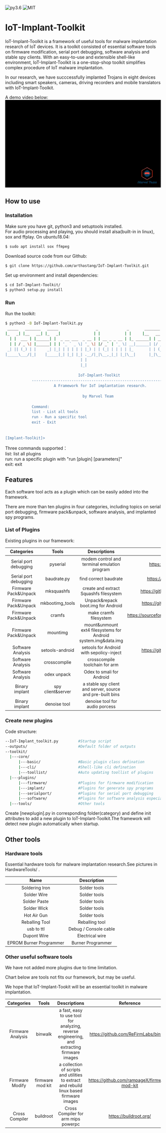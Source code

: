 ![py3.6](https://img.shields.io/badge/python-3.6-blue.svg)
![MIT](https://img.shields.io/github/license/mashape/apistatus.svg)


# IoT-Implant-Toolkit
IoT-Implant-Toolkit is a framework of useful tools for malware implantation research of IoT devices. It is a toolkit consisted of essential software tools on firmware modification, serial port debugging, software analysis and stable spy clients. With an easy-to-use and extensible shell-like environment, IoT-Implant-Toolkit is a one-stop-shop toolkit simplifies complex procedure of IoT malware implantation. 

In our research, we have succcessfully implanted Trojans in eight devices including smart speakers, cameras, driving recorders and mobile translators with IoT-Implant-Toolkit.   
  
A demo video below:   
![ImplantDemo.gif](resources/ImplantDemo.gif)

## How to use

### Installation

Make sure you have git, python3 and setuptools installed.  
For audio processing and playing, you should install alsa(built-in in linux), sox and ffplay. On ubuntu18.04:

```bash
$ sudo apt install sox ffmpeg 
```

Download source code from our Github:
```bash
$ git clone https://github.com/arthastang/IoT-Implant-Toolkit.git

```
Set up environment and install dependencies:
```bash
$ cd IoT-Implant-Toolkit/
$ python3 setup.py install

```

### Run

Run the toolkit:
```bash
$ python3 -B IoT-Implant-Toolkit.py
 _____   _______   _____                 _             _       _______          _ _    _ _   
|_   _| |__   __| |_   _|               | |           | |     |__   __|        | | |  (_) |  
  | |  ___ | |______| |  _ __ ___  _ __ | | __ _ _ __ | |_ ______| | ___   ___ | | | ___| |_ 
  | | / _ \| |______| | | '_ ` _ \| '_ \| |/ _` | '_ \| __|______| |/ _ \ / _ \| | |/ / | __|
 _| || (_) | |     _| |_| | | | | | |_) | | (_| | | | | |_       | | (_) | (_) | |   <| | |_ 
|_____\___/|_|    |_____|_| |_| |_| .__/|_|\__,_|_| |_|\__|      |_|\___/ \___/|_|_|\_\_|\__|
                                  | |                                                        
                                  |_|                                                        
            
                                 IoT-Implant-Toolkit
            -------------------------------------------------------------
                      A Framework for IoT implantation research.

                                   by Marvel Team

            Command:
            list - List all tools
            run - Run a specific tool
            exit - Exit

                
[Implant-Toolkit]>

```
Three commands supported：  
list: list all plugins  
run: run a specific plugin with "run [plugin] [parameters]"  
exit: exit  

## Features
Each software tool acts as a plugin which can be easily added into the framework.
   
There are more than ten plugins in four categories, including topics on serial port debugging, firmware pack&unpack, software analysis, and implanted spy programs.

### List of Plugins

Existing plugins in our framework:

Categories | Tools | Descriptions | Reference |
:---------: | :---------:| :----------:| :----------:|
Serial port debugging | pyserial | modem control and terminal emulation program | https://github.com/pyserial/pyserial |
Serial port debugging | baudrate.py | find correct baudrate | https://github.com/devttys0/baudrate |
Firmware Pack&Unpack | mksquashfs | create and extract Squashfs filesystem | https://github.com/plougher/squashfs-tools |
Firmware Pack&Unpack | mkbootimg_tools | Unpack&repack boot.img for Android | https://github.com/xiaolu/mkbootimg_tools |
Firmware Pack&Unpack | cramfs | make cramfs filesystem |  https://sourceforge.net/projects/cramfs/files/cramfs/1.1/ |
Firmware Pack&Unpack | mountimg | mount&unmount ext4 filesystems for Android system.img&data.img |  On our github |
Software Analysis | setools-android | setools for Android with sepolicy-inject | https://github.com/xmikos/setools-android |
Software Analysis | crosscomplie | crosscompile toolchain for arm | on our Github later |
Software Analysis | odex unpack | Odex to smali for Android | on our Github |
Binary implant | spy client&server | a stable spy client and server, source and pre-built bins | on our Github |
Binary implant | denoise tool | denoise tool for audio porcess | on our Github |


### Create new plugins
Code structure:

```bash
--IoT-Implant_toolkit.py         #Startup script
--outputs/                       #Default folder of outputs
--toolkit/                       
  |---core/                      
      |---basic/                 #Basic plugin class defination
      |---cli/                   #Shell-like cli defination
      |---toollist/              #Auto updating toollist of plugins 
  |---plugins/                   
      |---firmware/              #Plugins for firmware modification
      |---implant/               #Plugins for generate spy programs
      |---serialport/            #Plugins for serial port debugging
      |---software/              #Plugins for software analysis especially for Android
  |---tools/                     #Other tools

```

Create [newplugin].py in corresponding folder(category) and define init attributes to add a new plugin to IoT-Implant-Toolkit.The framework will detect new plugin automatically when startup.


## Other tools

### Hardware tools

Essential hardware tools for malware implantation research.See pictures in HardwareTools/ .

Name | Description |
:---------: | :---------:|
Soldering Iron | Solder tools |
Solder Wire | Solder tools |
Solder Paste | Solder tools |
Solder Wick | Solder tools |
Hot Air Gun | Solder tools |
Reballing Tool | Reballing tool |
usb to ttl | Debug / Console cable |
Dupont Wire | Electrical wire |
EPROM Burner Programmer | Burner Programmer |

### Other useful software tools
We have not added more plugins due to time limitation.

Chart below are tools not fits our framework, but may be useful.

We hope that IoT-Implant-Tookit will be an essential toolkit in malware implantation.

Categories | Tools | Descriptions | Reference |
:---------: | :---------:| :----------:| :----------:|
Firmware Analysis | binwalk | a fast, easy to use tool for analyzing, reverse engineering, and extracting firmware images | https://github.com/ReFirmLabs/binwalk |
Firmware Modify |firmware mod kit | a collection of scripts and utilities to extract and rebuild linux based firmware images | https://github.com/rampageX/firmware-mod-kit |
Cross Compiler | buildroot | Cross Compiler for arm mips powerpc | https://buildroot.org/ |

